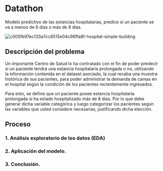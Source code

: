 # Datathon
Modelo predictivo de las estancias hospitalarias, predice si un paciente se va a menos de 8 días o más de 8 días.

![c005fb97ec133a7cc8515e04c96ffa8f-hospital-simple-building](https://user-images.githubusercontent.com/110522512/208148963-666019bd-c5a0-4531-88cf-4cc345b84010.png)

## Descripción del problema
Un importante Centro de Salud lo ha contratado con el fin de poder predecir si un paciente tendrá una estancia hospitalaria prolongada o no, utilizando la información contenida en el dataset asociado, la cual recaba una muestra histórica de sus pacientes, para poder administrar la demanda de camas en el hospital según la condición de los pacientes recientemente ingresados.

Para esto, se define que un paciente posee estancia hospitalaria prolongada si ha estado hospitalizado más de 8 días. Por lo que debe generar dicha variable categórica y luego categorizar los pacientes según las variables que usted considere necesarias, justificando dicha elección.

## Proceso

### 1. Análisis exploratorio de los datos (EDA)





### 2. Aplicación del modelo.




### 3. Conclusión.


